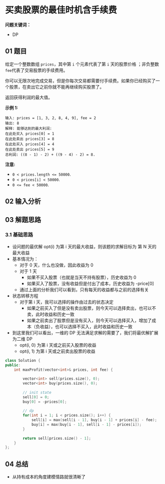 # 买卖股票的最佳时机含手续费
**问题关键词：**

- DP

## 01 题目

给定一个整数数组 `prices`，其中第 `i` 个元素代表了第 `i` 天的股票价格 ；非负整数 `fee`代表了交易股票的手续费用。

你可以无限次地完成交易，但是你每次交易都需要付手续费。如果你已经购买了一个股票，在卖出它之前你就不能再继续购买股票了。

返回获得利润的最大值。

**示例 1:**

```
输入: prices = [1, 3, 2, 8, 4, 9], fee = 2
输出: 8
解释: 能够达到的最大利润:  
在此处买入 prices[0] = 1
在此处卖出 prices[3] = 8
在此处买入 prices[4] = 4
在此处卖出 prices[5] = 9
总利润: ((8 - 1) - 2) + ((9 - 4) - 2) = 8.
```

**注意:**

- `0 < prices.length <= 50000`.
- `0 < prices[i] < 50000`.
- `0 <= fee < 50000`.

## 02 输入分析



## 03 解题思路

### 3.1 基础思路

- 设问题的最优解 opt(i) 为第 i 天的最大收益，则该题的求解目标为 第 N 天的最大收益
- 基本情况为：
  - 对于 0 天，什么也没做，因此收益为 0
  - 对于 1 天
    - 如果不买入股票（也就是当天不持有股票），历史收益为 0
    - 如果买入了股票，没有收益但是付出了成本，历史收益为 -price[0]
  - 通过上面的分析我们可以看到，只有每天的收益都与之前的选择有关
- 状态转移方程
  - 对于第 i 天，我可以选择的操作由过去的状态决定
    - 如果之前买入了但是没有卖出股票，则今天可以选择卖出，也可以不卖，此时收益和历史一致
    - 如果之前卖出了股票但是没有买入，则今天可以选择买入，增加了成本（负收益），也可以选择不买入，此时收益和历史一致
- 到这里我们可以看出，一维的 DP 无法满足求解的需要了，我们将最优解扩展为二维 DP
  - opt(i, 0) 为第 i 天或之前买入股票的收益
  - opt(i, 1) 为第 i 天或之前卖出股票的收益

```c++
class Solution {
public:
    int maxProfit(vector<int>& prices, int fee) {
        
        vector<int> sell(prices.size(), 0);
        vector<int> buy(prices.size(), 0);
        
        // init state
        sell[0] = 0;
        buy[0] = -prices[0];
        
        // dp
        for(int i = 1; i < prices.size(); i++) {
            sell[i] = max(sell[i - 1], buy[i - 1] + prices[i] - fee);
            buy[i] = max(buy[i - 1], sell[i - 1] - prices[i]);
        }
        
        return sell[prices.size() - 1];
    }
};
```

## 04 总结

- 从持有成本的角度建模情路就很清晰了
